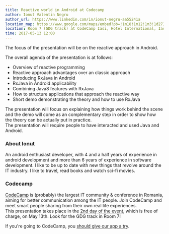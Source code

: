 ```yaml
---
title: Reactive world in Android at Codecamp
author: Ionut Valentin Negru
author_url: https://www.linkedin.com/in/ionut-negru-aa55241a
location_map: https://www.google.com/maps/embed?pb=!1m18!1m12!1m3!1d2713.172954455601!2d27.58475285685454!3d47.15446697018645!2m3!1f0!2f0!3f0!3m2!1i1024!2i768!4f13.1!3m3!1m2!1s0x40cafb9e70bc4329%3A0x7ad04b7ad1a952eb!2sHotel+International!5e0!3m2!1sen!2sro!4v1459784549287
location: Room 7 (GDG track) at CodeCamp Iasi, Hotel International, Iasi [(iasi.codecamp.ro)](http://iasi.codecamp.ro/day2)
time: 2017-05-13 12:00
---
```


The focus of the presentation will be on the reactive approach in Android.  

The overall agenda of the presentation is at follows:

- Overview of reactive programming
- Reactive approach advantages over an classic approach
- Introducing RxJava in Android
- RxJava in Android applicability
- Combining Java8 features with RxJava
- How to structure applications that approach the reactive way
- Short demo demonstrating the theory and how to use RxJava
 
The presentation will focus on explaining how things work behind the scene and the demo will come as an complementary step in order to show how the theory can be actually put in practice.  
The presentation will require people to have interacted and used Java and Android.

### About Ionut

An android enthusiast developer, with 4 and a half years of experience in android development and more than 6 years of experience in software development. I like to be up to date with new things that revolve around the IT industry. I like to travel, read books and watch sci-fi movies.

### Codecamp

[CodeCamp](http://codecamp.ro) is (probably) the largest IT community & conference in Romania, aiming for better communication among the IT people. Join CodeCamp and meet smart people sharing from their own real life experiences.  
This presentation takes place in the [2nd day of the event](http://iasi.codecamp.ro/day2), which is free of charge, on May 13th. Look for the GDG track in Room 7!

If you're going to CodeCamp, you [should give our app a try](https://play.google.com/store/apps/details?id=ro.androidiasi.codecamp.iasi.live).
